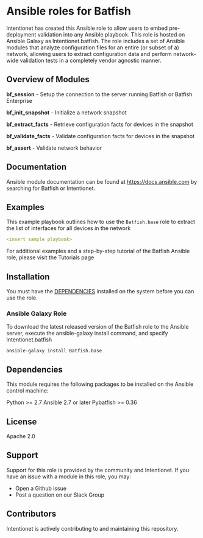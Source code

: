 # Ansible roles for Batfish

Intentionet has created this Ansible role to allow users to embed pre-deployment validation into any Ansible playbook. This role is hosted on Ansible Galaxy as Intentionet.batfish. The role includes a set of Ansible modules that analyze configuration files for an entire (or subset of a) network, allowing users to extract configuration data and perform network-wide validation tests in a completely vendor agnostic manner.

## Overview of Modules

**bf_session** - Setup the connection to the server running Batfish or Batfish Enterprise

**bf_init_snapshot** - Initialize a network snapshot

**bf_extract_facts** - Retrieve configuration facts for devices in the snapshot

**bf_validate_facts** - Validate configuration facts for devices in the snapshot

**bf_assert** - Validate network behavior

## Documentation
Ansible module documentation can be found at https://docs.ansible.com by searching for Batfish or Intentionet.

## Examples
This example playbook outlines how to use the `Batfish.base` role to extract the list of interfaces for all devices in the network

```yaml
<insert sample playbook>
```

For additional examples and a step-by-step tutorial of the Batfish Ansible role, please visit the Tutorials page

## Installation  
You must have the [DEPENDENCIES](#dependencies) installed on the system before you can use the role.

### Ansible Galaxy Role
To download the latest released version of the Batfish role to the Ansible server, execute the ansible-galaxy install command, and specify Intentionet.batfish

```
ansible-galaxy install Batfish.base
```

## Dependencies

This module requires the following packages to be installed on the Ansible control machine:

Python >= 2.7
Ansible 2.7 or later
Pybatfish >= 0.36

## License
Apache 2.0

## Support
Support for this role is provided by the community and Intentionet. If you have an issue with a module in this role, you may:

- Open a Github issue
- Post a question on our Slack Group

## Contributors
Intentionet is actively contributing to and maintaining this repository.
